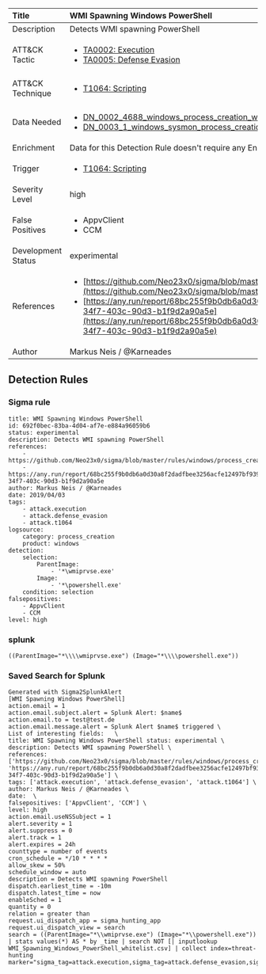 | Title                | WMI Spawning Windows PowerShell                                                                                                                                                 |
|:---------------------|:------------------------------------------------------------------------------------------------------------------------------------------------------------|
| Description          | Detects WMI spawning PowerShell                                                                                                                                           |
| ATT&amp;CK Tactic    |  <ul><li>[TA0002: Execution](https://attack.mitre.org/tactics/TA0002)</li><li>[TA0005: Defense Evasion](https://attack.mitre.org/tactics/TA0005)</li></ul>  |
| ATT&amp;CK Technique | <ul><li>[T1064: Scripting](https://attack.mitre.org/techniques/T1064)</li></ul>  |
| Data Needed          | <ul><li>[DN_0002_4688_windows_process_creation_with_commandline](../Data_Needed/DN_0002_4688_windows_process_creation_with_commandline.md)</li><li>[DN_0003_1_windows_sysmon_process_creation](../Data_Needed/DN_0003_1_windows_sysmon_process_creation.md)</li></ul>  |
| Enrichment           |  Data for this Detection Rule doesn't require any Enrichments.  |
| Trigger              | <ul><li>[T1064: Scripting](../Triggers/T1064.md)</li></ul>  |
| Severity Level       | high |
| False Positives      | <ul><li>AppvClient</li><li>CCM</li></ul>  |
| Development Status   | experimental |
| References           | <ul><li>[https://github.com/Neo23x0/sigma/blob/master/rules/windows/process_creation/win_shell_spawn_susp_program.yml](https://github.com/Neo23x0/sigma/blob/master/rules/windows/process_creation/win_shell_spawn_susp_program.yml)</li><li>[https://any.run/report/68bc255f9b0db6a0d30a8f2dadfbee3256acfe12497bf93943bc1eab0735e45e/a2385d6f-34f7-403c-90d3-b1f9d2a90a5e](https://any.run/report/68bc255f9b0db6a0d30a8f2dadfbee3256acfe12497bf93943bc1eab0735e45e/a2385d6f-34f7-403c-90d3-b1f9d2a90a5e)</li></ul>  |
| Author               | Markus Neis / @Karneades |


## Detection Rules

### Sigma rule

```
title: WMI Spawning Windows PowerShell
id: 692f0bec-83ba-4d04-af7e-e884a96059b6
status: experimental
description: Detects WMI spawning PowerShell
references:
    - https://github.com/Neo23x0/sigma/blob/master/rules/windows/process_creation/win_shell_spawn_susp_program.yml
    - https://any.run/report/68bc255f9b0db6a0d30a8f2dadfbee3256acfe12497bf93943bc1eab0735e45e/a2385d6f-34f7-403c-90d3-b1f9d2a90a5e
author: Markus Neis / @Karneades
date: 2019/04/03
tags:
    - attack.execution
    - attack.defense_evasion
    - attack.t1064
logsource:
    category: process_creation
    product: windows
detection:
    selection:
        ParentImage:
            - '*\wmiprvse.exe'
        Image:
            - '*\powershell.exe'
    condition: selection
falsepositives:
    - AppvClient
    - CCM
level: high

```





### splunk
    
```
((ParentImage="*\\\\wmiprvse.exe") (Image="*\\\\powershell.exe"))
```






### Saved Search for Splunk

```
Generated with Sigma2SplunkAlert
[WMI Spawning Windows PowerShell]
action.email = 1
action.email.subject.alert = Splunk Alert: $name$
action.email.to = test@test.de
action.email.message.alert = Splunk Alert $name$ triggered \
List of interesting fields:   \
title: WMI Spawning Windows PowerShell status: experimental \
description: Detects WMI spawning PowerShell \
references: ['https://github.com/Neo23x0/sigma/blob/master/rules/windows/process_creation/win_shell_spawn_susp_program.yml', 'https://any.run/report/68bc255f9b0db6a0d30a8f2dadfbee3256acfe12497bf93943bc1eab0735e45e/a2385d6f-34f7-403c-90d3-b1f9d2a90a5e'] \
tags: ['attack.execution', 'attack.defense_evasion', 'attack.t1064'] \
author: Markus Neis / @Karneades \
date:  \
falsepositives: ['AppvClient', 'CCM'] \
level: high
action.email.useNSSubject = 1
alert.severity = 1
alert.suppress = 0
alert.track = 1
alert.expires = 24h
counttype = number of events
cron_schedule = */10 * * * *
allow_skew = 50%
schedule_window = auto
description = Detects WMI spawning PowerShell
dispatch.earliest_time = -10m
dispatch.latest_time = now
enableSched = 1
quantity = 0
relation = greater than
request.ui_dispatch_app = sigma_hunting_app
request.ui_dispatch_view = search
search = ((ParentImage="*\\wmiprvse.exe") (Image="*\\powershell.exe")) | stats values(*) AS * by _time | search NOT [| inputlookup WMI_Spawning_Windows_PowerShell_whitelist.csv] | collect index=threat-hunting marker="sigma_tag=attack.execution,sigma_tag=attack.defense_evasion,sigma_tag=attack.t1064,level=high"
```
